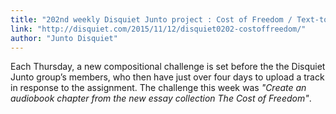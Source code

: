 ```yaml
---
title: "202nd weekly Disquiet Junto project : Cost of Freedom / Text-to-Speech-to-Free"
link: "http://disquiet.com/2015/11/12/disquiet0202-costoffreedom/"
author: "Junto Disquiet"
---
```

Each Thursday, a new compositional challenge is set before the the Disquiet Junto group’s members, who then have just over four days to upload a track in response to the assignment. The challenge this week was *"Create an audiobook chapter from the new essay collection The Cost of Freedom"*.
